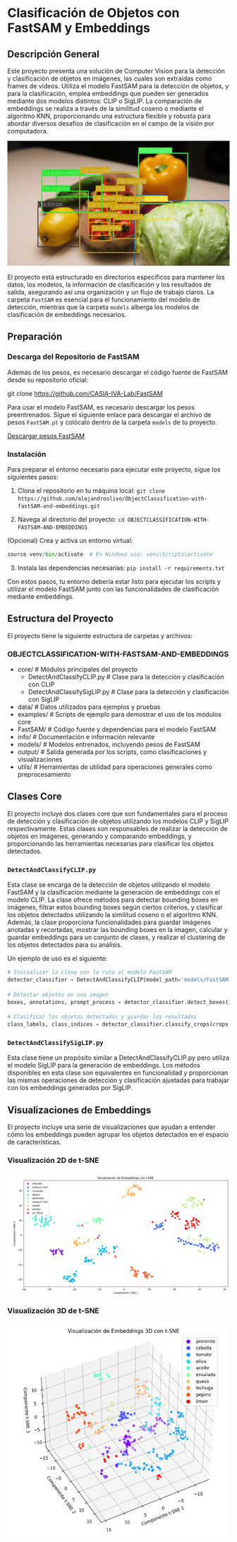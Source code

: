 # Clasificación de Objetos con FastSAM y Embeddings

## Descripción General

Este proyecto presenta una solución de Computer Vision para la detección y clasificación de objetos en imágenes, las cuales son extraídas como frames de vídeos. Utiliza el modelo FastSAM para la detección de objetos, y para la clasificación, emplea embeddings que pueden ser generados mediante dos modelos distintos: CLIP o SigLIP. La comparación de embeddings se realiza a través de la similitud coseno o mediante el algoritmo KNN, proporcionando una estructura flexible y robusta para abordar diversos desafíos de clasificación en el campo de la visión por computadora.

![Screenshot](info/main.png)

El proyecto está estructurado en directorios específicos para mantener los datos, los modelos, la información de clasificación y los resultados de salida, asegurando así una organización y un flujo de trabajo claros. La carpeta `FastSAM` es esencial para el funcionamiento del modelo de detección, mientras que la carpeta `models` alberga los modelos de clasificación de embeddings necesarios.

## Preparación

### Descarga del Repositorio de FastSAM

Además de los pesos, es necesario descargar el código fuente de FastSAM desde su repositorio oficial:

git clone https://github.com/CASIA-IVA-Lab/FastSAM

Para usar el modelo FastSAM, es necesario descargar los pesos preentrenados. Sigue el siguiente enlace para descargar el archivo de pesos `FastSAM.pt` y colócalo dentro de la carpeta `models` de tu proyecto.

[Descargar pesos FastSAM](https://huggingface.co/spaces/An-619/FastSAM/resolve/main/weights/FastSAM.pt)

### Instalación

Para preparar el entorno necesario para ejecutar este proyecto, sigue los siguientes pasos:

1. Clona el repositorio en tu máquina local:
``` git clone https://github.com/alejandroolivo/ObjectClassification-with-fastSAM-and-embeddings.git ```

2. Navega al directorio del proyecto:
``` cd OBJECTCLASSIFICATION-WITH-FASTSAM-AND-EMBEDDINGS ```

(Opcional) Crea y activa un entorno virtual:
``` python -m venv venv
source venv/bin/activate  # En Windows usa: venv\Scripts\activate 
```

3. Instala las dependencias necesarias:
``` pip install -r requirements.txt ```

Con estos pasos, tu entorno debería estar listo para ejecutar los scripts y utilizar el modelo FastSAM junto con las funcionalidades de clasificación mediante embeddings.

## Estructura del Proyecto

El proyecto tiene la siguiente estructura de carpetas y archivos:

### OBJECTCLASSIFICATION-WITH-FASTSAM-AND-EMBEDDINGS
- core/ # Módulos principales del proyecto
    - DetectAndClassifyCLIP.py # Clase para la detección y clasificación con CLIP
    - DetectAndClassifySigLIP.py # Clase para la detección y clasificación con SigLIP
- data/ # Datos utilizados para ejemplos y pruebas
- examples/ # Scripts de ejemplo para demostrar el uso de los módulos core
- FastSAM/ # Código fuente y dependencias para el modelo FastSAM
- info/ # Documentación e información relevante
- models/ # Modelos entrenados, incluyendo pesos de FastSAM
- output/ # Salida generada por los scripts, como clasificaciones y visualizaciones
- utils/ # Herramientas de utilidad para operaciones generales como preprocesamiento

## Clases Core

El proyecto incluye dos clases core que son fundamentales para el proceso de detección y clasificación de objetos utilizando los modelos CLIP y SigLIP respectivamente. Estas clases son responsables de realizar la detección de objetos en imágenes, generando y comparando embeddings, y proporcionando las herramientas necesarias para clasificar los objetos detectados.

### `DetectAndClassifyCLIP.py`
Esta clase se encarga de la detección de objetos utilizando el modelo FastSAM y la clasificación mediante la generación de embeddings con el modelo CLIP. La clase ofrece métodos para detectar bounding boxes en imágenes, filtrar estos bounding boxes según ciertos criterios, y clasificar los objetos detectados utilizando la similitud coseno o el algoritmo KNN. Además, la clase proporciona funcionalidades para guardar imágenes anotadas y recortadas, mostrar las bounding boxes en la imagen, calcular y guardar embeddings para un conjunto de clases, y realizar el clustering de los objetos detectados para su análisis.

Un ejemplo de uso es el siguiente:

```python
# Inicializar la clase con la ruta al modelo FastSAM
detector_classifier = DetectAndClassifyCLIP(model_path='models/FastSAM.pt')

# Detectar objetos en una imagen
boxes, annotations, prompt_process = detector_classifier.detect_boxes(image_path='path/to/image.jpg')

# Clasificar los objetos detectados y guardar los resultados
class_labels, class_indices = detector_classifier.classify_crops(crops, embeddings)
```

### `DetectAndClassifySigLIP.py`
Esta clase tiene un propósito similar a DetectAndClassifyCLIP.py pero utiliza el modelo SigLIP para la generación de embeddings. Los métodos disponibles en esta clase son equivalentes en funcionalidad y proporcionan las mismas operaciones de detección y clasificación ajustadas para trabajar con los embeddings generados por SigLIP.


## Visualizaciones de Embeddings

El proyecto incluye una serie de visualizaciones que ayudan a entender cómo los embeddings pueden agrupar los objetos detectados en el espacio de características.

### Visualización 2D de t-SNE
![Visualización 2D de t-SNE](info/TSNE2D.png)

### Visualización 3D de t-SNE
![Visualización 3D de t-SNE](info/TSNE3D.png)